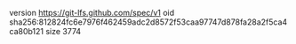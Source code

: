 version https://git-lfs.github.com/spec/v1
oid sha256:812824fc6e7976f462459adc2d8572f53caa97747d878fa28a2f5ca4ca80b121
size 3774
